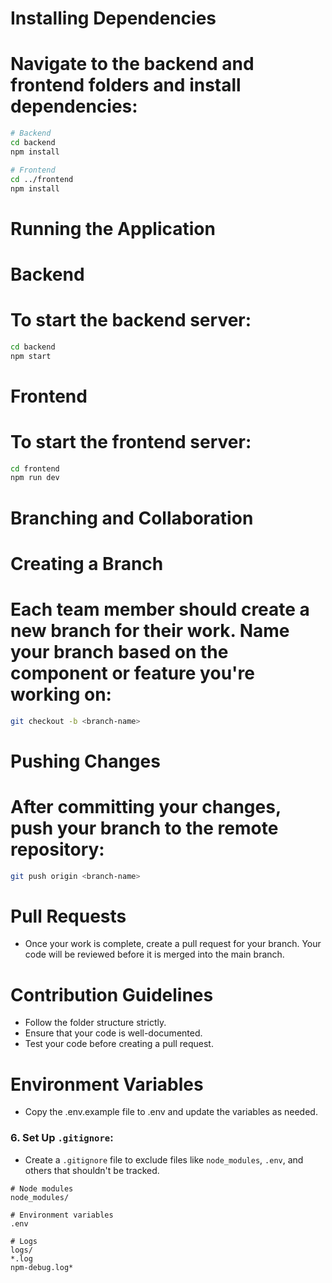 # Installing Dependencies
# Navigate to the backend and frontend folders and install dependencies:
```bash
# Backend
cd backend
npm install

# Frontend
cd ../frontend
npm install
```
# Running the Application
# Backend
# To start the backend server:
```bash
cd backend
npm start
```

# Frontend
# To start the frontend server:
```bash
cd frontend
npm run dev
```

# Branching and Collaboration
# Creating a Branch
# Each team member should create a new branch for their work. Name your branch based on the component or feature you're working on:
```bash
git checkout -b <branch-name>
```
# Pushing Changes
# After committing your changes, push your branch to the remote repository:
```bash
git push origin <branch-name>
```

# Pull Requests
- Once your work is complete, create a pull request for your branch. Your code will be reviewed before it is merged into the main branch.

# Contribution Guidelines
* Follow the folder structure strictly.
* Ensure that your code is well-documented.
* Test your code before creating a pull request.
# Environment Variables
- Copy the .env.example file to .env and update the variables as needed.


### 6. **Set Up `.gitignore`:**
- Create a `.gitignore` file to exclude files like `node_modules`, `.env`, and others that shouldn't be tracked.

```plaintext
# Node modules
node_modules/

# Environment variables
.env

# Logs
logs/
*.log
npm-debug.log*
